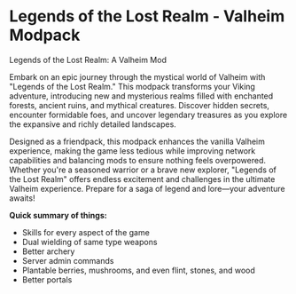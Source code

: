 # Legends of the Lost Realm - Valheim Modpack

Legends of the Lost Realm: A Valheim Mod

Embark on an epic journey through the mystical world of Valheim with "Legends of the Lost Realm." This modpack transforms your Viking adventure, introducing new and mysterious realms filled with enchanted forests, ancient ruins, and mythical creatures. Discover hidden secrets, encounter formidable foes, and uncover legendary treasures as you explore the expansive and richly detailed landscapes.

Designed as a friendpack, this modpack enhances the vanilla Valheim experience, making the game less tedious while improving network capabilities and balancing mods to ensure nothing feels overpowered. Whether you're a seasoned warrior or a brave new explorer, "Legends of the Lost Realm" offers endless excitement and challenges in the ultimate Valheim experience. Prepare for a saga of legend and lore—your adventure awaits!

**Quick summary of things:**
- Skills for every aspect of the game
- Dual wielding of same type weapons
- Better archery
- Server admin commands
- Plantable berries, mushrooms, and even flint, stones, and wood
- Better portals